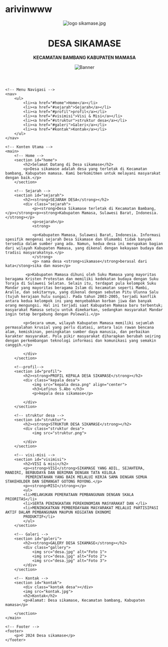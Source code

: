 # arivinwww
<!DOCTYPE html>
<html lang="id">
<head>
    <meta charset="UTF-8">
    <meta name="viewport" content="width=device-width, initial-scale=1.0">
    <title>Desa Prayungan</title>
    <link rel="stylesheet" href="style.css">
</head>
<body>
    <!-- Header -->
    <header>
        <div class="header-content">
            <img src="logo sikamase.jpg" alt="logo sikamase.jpg" class="logo">
            <div class="title">
                <h1>DESA SIKAMASE</h1>
                <p><strong>KECAMATAN BAMBANG KABUPATEN MAMASA</strong></p>
            </div>
            <div class="banner">
                <img src="banner.jpeg" alt="Banner">
            </div>
        </div>
    </header>

    <!-- Menu Navigasi -->
    <nav>
        <ul>
            <li><a href="#home">Home</a></li>
            <li><a href="#sejarah">Sejarah</a></li>
            <li><a href="#profil">profil</a></li>
            <li><a href="#visimisi">Visi & Misi</a></li>
            <li><a href="#struktur">struktur desa</a></li>
            <li><a href="#galeri">Galeri</a></li>
            <li><a href="#kontak">Kontak</a></li>
        </ul>
    </nav>

    <!-- Konten Utama -->
    <main>
        <!-- Home -->
        <section id="home">
            <h2>Selamat Datang di Desa sikamase</h2>
            <p>Desa sikamase adalah desa yang terletak di Kecamatan bambang, Kabupaten mamasa. Kami berkomitmen untuk melayani masyarakat dengan baik.</p>
        </section>

        <!-- Sejarah -->
        <section id="sejarah">
            <h2><strong>SEJARAH DESA</strong></h2>
            <div class="sejarah">
                <p><strong>Desa Sikamase terletak di Kecamatan Bambang,</p></strong><p><strong>Kabupaten Mamasa, Sulawesi Barat, Indonesia.</strong></p>
                <p>sejarah</p>
                <strong>

                <p>Kabupaten Mamasa, Sulawesi Barat, Indonesia. Informasi spesifik mengenai sejarah Desa Sikamase dan Ulumambi tidak banyak tersedia dalam sumber yang ada. Namun, kedua desa ini merupakan bagian dari wilayah Kabupaten Mamasa, yang dikenal dengan kekayaan budaya dan tradisi masyarakatnya.</p>
                </strong>
                <p> nama desa <strong>sikamase</strong>berasal dari kata</stong>sika dan mase</p>

             <p>Kabupaten Mamasa dihuni oleh Suku Mamasa yang mayoritas beragama Kristen Protestan dan memiliki kedekatan budaya dengan Suku Toraja di Sulawesi Selatan. Selain itu, terdapat pula kelompok Suku Mandar yang mayoritas beragama Islam di kecamatan seperti Mambi, Aralle, dan sekitarnya, yang dikenal dengan sebutan Pitu Ulunna Salu (tujuh kerajaan hulu sungai). Pada tahun 2003-2005, terjadi konflik antara kedua kelompok ini yang menyebabkan korban jiwa dan banyak orang mengungsi. Hal ini terjadi saat Kabupaten Mamasa baru terbentuk; masyarakat Mamasa setuju untuk dimekarkan, sedangkan masyarakat Mandar ingin tetap bergabung dengan Polewali.</p>

            <p>Secara umum, wilayah Kabupaten Mamasa memiliki sejumlah permasalahan krusial yang perlu diatasi, antara lain rawan bencana alam, kemiskinan, peningkatan sumber daya manusia, dan perbaikan karakter masyarakat. Pola pikir masyarakat diharapkan berubah seiring dengan perkembangan teknologi informasi dan komunikasi yang semakin canggih.</p>

            </div>
        </section>

        <!--profil-->
        <section id="profil">
            <h2><strong>PROFIL KEPALA DESA SIKAMASE</strong></h2>
            <div class="kepala desa">
                <img src="kepala desa.png" align="center">
                <h3>Lefinus S.Abo </h3>
                <p>kepala desa sikamase</p>

            </div>
        </section>

        <!-- struktur desa -->
        <section id="struktur">
            <h2><strong>STRUKTUR DESA SIKAMASE</strong></h2>
            <div class="struktur desa">
                <img src="struktur.png">
                
            </div>
        </section>

        <!-- visi-misi -->
        <section id="visimisi">
            <h2>VISI & misi</h2>
            <p><strong>VISI</strong>SIKAMASE YANG ADIL, SEJAHTERA, MANDIRI, BERBUDAYA DAN BERIMAN DENGAN TATA KELOLA 
             PEMERINTAHAN YANG BAIK MELALUI KERJA SAMA DENGAN SEMUA STAKEHOLDER DAN SEMANGAT GOTONG ROYONG.</p>
            <p><strong>MISI</strong></p>
            <ul>
            <li>MELAKUKAN PEMERATAAN PEMBANGUNAN DENGAN SKALA PRIORITAS</li>
            <li>SERTA PENINGKATAN PEREKONOMIAN MASYARAKAT DAN </li>
            <li>MENINGKATKAN PEMBERDAYAAN MASYARAKAT MELALUI PARTISIPASI AKTIF DALAM PEMBANGUNAN MAUPUN KEGIATAN EKONOMI 
            PRODUKTIF</li>
            </ul>
        </section>

        <!-- Galeri -->
        <section id="galeri">
            <h2><strong>GALERY DESA SIKAMASE</strong></h2>
            <div class="gallery">
                <img src="desa.jpg" alt="Foto 1">
                <img src="desa.jpg" alt="Foto 2">
                <img src="desa.jpg" alt="Foto 3">
            </div>
        </section>

        <!-- Kontak -->
        <section id="kontak">
            <div class="kontak desa"></div>
            <img src="kontak.jpg">
            <h2>Kontak</h2>
            <p>Alamat: Desa sikamase, Kecamatan bambang, Kabupaten mamasa</p>
            
        </section>
    </main>

    <!-- Footer -->
    <footer>
        <p>© 2024 Desa sikamase</p>
    </footer>
</body>
</html>
